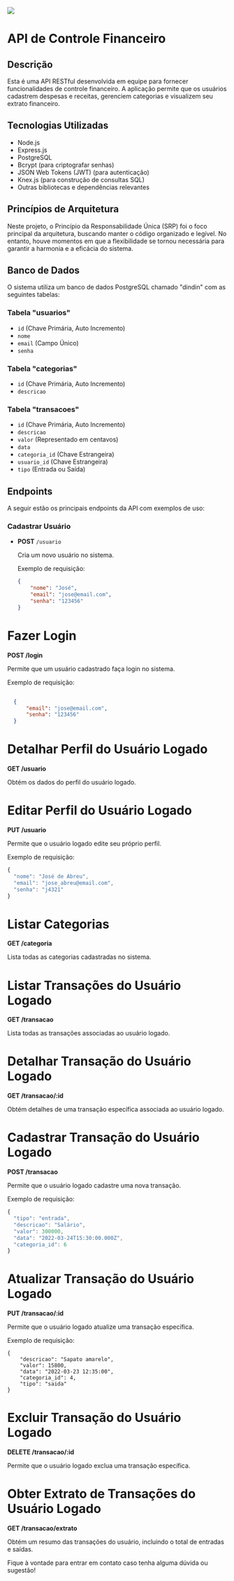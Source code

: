 ![](https://i.imgur.com/xG74tOh.png)

# API de Controle Financeiro 

## Descrição

Esta é uma API RESTful desenvolvida em equipe para fornecer funcionalidades de controle financeiro. A aplicação permite que os usuários cadastrem despesas e receitas, gerenciem categorias e visualizem seu extrato financeiro.

## Tecnologias Utilizadas

- Node.js
- Express.js
- PostgreSQL
- Bcrypt (para criptografar senhas)
- JSON Web Tokens (JWT) (para autenticação)
- Knex.js (para construção de consultas SQL)
- Outras bibliotecas e dependências relevantes

## Princípios de Arquitetura

Neste projeto, o Princípio da Responsabilidade Única (SRP) foi o foco principal da arquitetura, buscando manter o código organizado e legível. No entanto, houve momentos em que a flexibilidade se tornou necessária para garantir a harmonia e a eficácia do sistema.

## Banco de Dados

O sistema utiliza um banco de dados PostgreSQL chamado "dindin" com as seguintes tabelas:

### Tabela "usuarios"

- `id` (Chave Primária, Auto Incremento)
- `nome`
- `email` (Campo Único)
- `senha`

### Tabela "categorias"

- `id` (Chave Primária, Auto Incremento)
- `descricao`

### Tabela "transacoes"

- `id` (Chave Primária, Auto Incremento)
- `descricao`
- `valor` (Representado em centavos)
- `data`
- `categoria_id` (Chave Estrangeira)
- `usuario_id` (Chave Estrangeira)
- `tipo` (Entrada ou Saída)

## Endpoints

A seguir estão os principais endpoints da API com exemplos de uso:

### Cadastrar Usuário

- **POST** `/usuario`

  Cria um novo usuário no sistema.

  Exemplo de requisição:

  ```json
  {
      "nome": "José",
      "email": "jose@email.com",
      "senha": "123456"
  }


<h1>Fazer Login</h1>

<p><strong>POST /login</strong></p>

<p>Permite que um usuário cadastrado faça login no sistema.</p>

<p>Exemplo de requisição:</p>

```json
  
  {
      "email": "jose@email.com",
      "senha": "123456"
  }

```
<h1>Detalhar Perfil do Usuário Logado</h1>

<p><strong>GET /usuario</strong></p>

<p>Obtém os dados do perfil do usuário logado.</p>

<h1>Editar Perfil do Usuário Logado</h1>

<p><strong>PUT /usuario</strong></p>

<p>Permite que o usuário logado edite seu próprio perfil.</p>

<p>Exemplo de requisição:</p>


  ```js
{
    "nome": "José de Abreu",
    "email": "jose_abreu@email.com",
    "senha": "j4321"
}
  ```

<h1>Listar Categorias</h1>

<p><strong>GET /categoria</strong></p>

<p>Lista todas as categorias cadastradas no sistema.</p>

<h1>Listar Transações do Usuário Logado</h1>

<p><strong>GET /transacao</strong></p>

<p>Lista todas as transações associadas ao usuário logado.</p>

<h1>Detalhar Transação do Usuário Logado</h1>

<p><strong>GET /transacao/:id</strong></p>

<p>Obtém detalhes de uma transação específica associada ao usuário logado.</p>

<h1>Cadastrar Transação do Usuário Logado</h1>

<p><strong>POST /transacao</strong></p>

<p>Permite que o usuário logado cadastre uma nova transação.</p>

<p>Exemplo de requisição:</p>

  ```js
{
    "tipo": "entrada",
    "descricao": "Salário",
    "valor": 300000,
    "data": "2022-03-24T15:30:00.000Z",
    "categoria_id": 6
}
```

<h1>Atualizar Transação do Usuário Logado</h1>

<p><strong>PUT /transacao/:id</strong></p>

<p>Permite que o usuário logado atualize uma transação específica.</p>

<p>Exemplo de requisição:</p>

<pre>
<code>{
    "descricao": "Sapato amarelo",
    "valor": 15800,
    "data": "2022-03-23 12:35:00",
    "categoria_id": 4,
    "tipo": "saida"
}</code>
</pre>

<h1>Excluir Transação do Usuário Logado</h1>

<p><strong>DELETE /transacao/:id</strong></p>

<p>Permite que o usuário logado exclua uma transação específica.</p>

<h1>Obter Extrato de Transações do Usuário Logado</h1>

<p><strong>GET /transacao/extrato</strong></p>

<p>Obtém um resumo das transações do usuário, incluindo o total de entradas e saídas.</p>



<p>
Fique à vontade para entrar em contato caso tenha alguma dúvida ou sugestão!</p>
